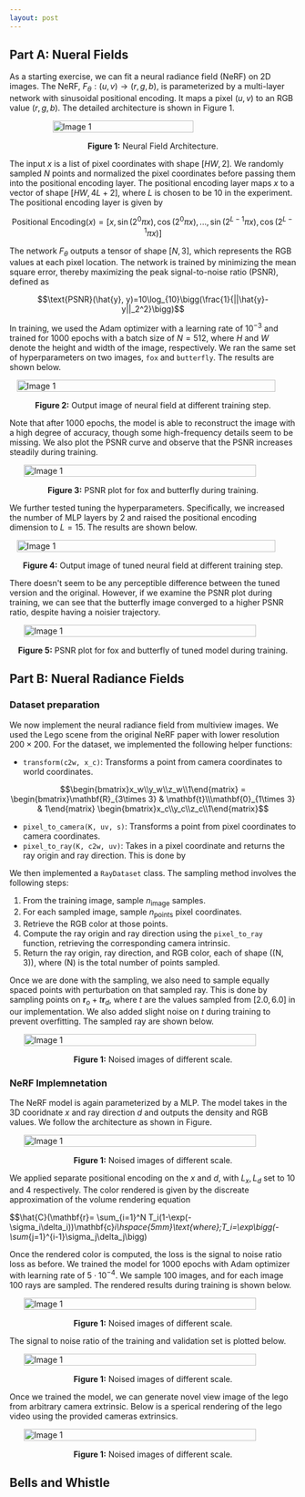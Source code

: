 ```yaml
---
layout: post
---
```


## Part A: Nueral Fields

As a starting exercise, we can fit a neural radiance field (NeRF) on 2D images. The NeRF, $F_{\theta}: (u, v) \rightarrow (r, g, b)$, is parameterized by a multi-layer network with sinusoidal positional encoding. It maps a pixel $(u, v)$ to an RGB value $(r, g, b)$. The detailed architecture is shown in Figure 1.

<div style="display: flex; justify-content: center;">   
   <img src="{{ site.baseurl }}/assets/final_project/2d_nerf.png" alt="Image 1" style="width: 70%; height: auto;"> 
</div> 
<p style="text-align: center; margin-top: 15px;"><strong>Figure 1:</strong> Neural Field Architecture.</p>

The input $x$ is a list of pixel coordinates with shape $[HW, 2]$. We randomly sampled $N$ points and normalized the pixel coordinates before passing them into the positional encoding layer. The positional encoding layer maps $x$ to a vector of shape $[HW, 4L+2]$, where $L$ is chosen to be $10$ in the experiment. The positional encoding layer is given by

$$\text{Positional Encoding}(x)=[x, \sin(2^0\pi x), \cos(2^0\pi x),..., \sin(2^{L-1}\pi x), \cos(2^{L-1}\pi x)]$$

The network $F_{\theta}$ outputs a tensor of shape $[N, 3]$, which represents the RGB values at each pixel location. The network is trained by minimizing the mean square error, thereby maximizing the peak signal-to-noise ratio (PSNR), defined as

$$\text{PSNR}(\hat{y}, y)=10\log_{10}\bigg(\frac{1}{||\hat{y}-y||_2^2}\bigg)$$

In training, we used the Adam optimizer with a learning rate of $10^{-3}$ and trained for $1000$ epochs with a batch size of $N = 512$, where $H$ and $W$ denote the height and width of the image, respectively. We ran the same set of hyperparameters on two images, `fox` and `butterfly`. The results are shown below.

<div style="display: flex; justify-content: center;">   
   <img src="{{ site.baseurl }}/assets/final_project/2d_nerf_res.png" alt="Image 1" style="width: 95%; height: auto;"> 
</div> 
<p style="text-align: center; margin-top: 15px;"><strong>Figure 2:</strong> Output image of neural field at different training step.</p>

Note that after $1000$ epochs, the model is able to reconstruct the image with a high degree of accuracy, though some high-frequency details seem to be missing. We also plot the PSNR curve and observe that the PSNR increases steadily during training.

<div style="display: flex; justify-content: center;">   
   <img src="{{ site.baseurl }}/assets/final_project/2d_nerf_plot.png" alt="Image 1" style="width: 90%; height: auto;"> 
</div> 
<p style="text-align: center; margin-top: 15px;"><strong>Figure 3:</strong> PSNR plot for fox and butterfly during training.</p>

We further tested tuning the hyperparameters. Specifically, we increased the number of MLP layers by 2 and raised the positional encoding dimension to $L = 15$. The results are shown below.

<div style="display: flex; justify-content: center;">   
   <img src="{{ site.baseurl }}/assets/final_project/2d_nerf_res_tuned.png" alt="Image 1" style="width: 95%; height: auto;"> 
</div> 
<p style="text-align: center; margin-top: 15px;"><strong>Figure 4:</strong> Output image of tuned neural field at different training step.</p>

There doesn't seem to be any perceptible difference between the tuned version and the original. However, if we examine the PSNR plot during training, we can see that the butterfly image converged to a higher PSNR ratio, despite having a noisier trajectory.

<div style="display: flex; justify-content: center;">   
   <img src="{{ site.baseurl }}/assets/final_project/2d_nerf_plot_tuned.png" alt="Image 1" style="width: 90%; height: auto;"> 
</div> 
<p style="text-align: center; margin-top: 15px;"><strong>Figure 5:</strong> PSNR plot for fox and butterfly of tuned model during training.</p>

## Part B: Nueral Radiance Fields

### Dataset preparation

We now implement the neural radiance field from multiview images. We used the Lego scene from the original NeRF paper with lower resolution $200 \times 200$. For the dataset, we implemented the following helper functions:

* `transform(c2w, x_c)`: Transforms a point from camera coordinates to world coordinates.

$$\begin{bmatrix}x_w\\y_w\\z_w\\1\end{matrix} = \begin{bmatrix}\mathbf{R}_{3\times 3} & \mathbf{t}\\\mathbf{0}_{1\times 3} & 1\end{matrix} \begin{bmatrix}x_c\\y_c\\z_c\\1\end{matrix}$$

* `pixel_to_camera(K, uv, s)`: Transforms a point from pixel coordinates to camera coordinates.
* `pixel_to_ray(K, c2w, uv)`: Takes in a pixel coordinate and returns the ray origin and ray direction. This is done by

We then implemented a `RayDataset` class. The sampling method involves the following steps:
1. From the training image, sample $n_{\text{image}}$ samples.
2. For each sampled image, sample $n_{\text{points}}$ pixel coordinates.
3. Retrieve the RGB color at those points.
4. Compute the ray origin and ray direction using the `pixel_to_ray` function, retrieving the corresponding camera intrinsic.
5. Return the ray origin, ray direction, and RGB color, each of shape \((N, 3)\), where \(N\) is the total number of points sampled.

Once we are done with the sampling, we also need to sample equally spaced points with perturbation on that sampled ray. This is done by sampling points on $\mathbf{r}_o+t\mathbf{r}_d$, where $t$ are the values sampled from $[2.0, 6.0]$ in our implementation. We also added slight noise on $t$ during training to prevent overfitting. The sampled ray are shown below.

<div style="display: flex; justify-content: center;">   
   <img src="{{ site.baseurl }}/assets/final_project/nerf_3d_data.png" alt="Image 1" style="width: 90%; height: auto;"> 
</div> 
<p style="text-align: center; margin-top: 15px;"><strong>Figure 1:</strong> Noised images of different scale.</p>

### NeRF Implemnetation

The NeRF model is again parameterized by a MLP. The model takes in the 3D cooridnate $x$ and ray direction $d$ and outputs the density and RGB values. We follow the architecture as shown in Figure. 

<div style="display: flex; justify-content: center;">   
   <img src="{{ site.baseurl }}/assets/final_project/mlp_nerf.png" alt="Image 1" style="width: 90%; height: auto;"> 
</div> 
<p style="text-align: center; margin-top: 15px;"><strong>Figure 1:</strong> Noised images of different scale.</p>

We applied separate positional encoding on the $x$ and $d$, with $L_x, L_d$ set to $10$ and $4$ respectively. The color rendered is given by the discreate approximation of the volume rendering equation

$$\hat{C}(\mathbf{r}= \sum_{i=1}^N T_i(1-\exp(-\sigma_i\delta_i))\mathbf{c}_i\hspace{5mm}\text{where}\;T_i=\exp\bigg(-\sum_{j=1}^{i-1}\sigma_j\delta_j\bigg)

Once the rendered color is computed, the loss is the signal to noise ratio loss as before. We trained the model for $1000$ epochs with Adam optimizer with learning rate of $5\cdot 10^{-4}$. We sample $100$ images, and for each image $100$ rays are sampled. The rendered results during training is shown below. 

<div style="display: flex; justify-content: center;">   
   <img src="{{ site.baseurl }}/assets/final_project/nerf_3d_res.png" alt="Image 1" style="width: 90%; height: auto;"> 
</div> 
<p style="text-align: center; margin-top: 15px;"><strong>Figure 1:</strong> Noised images of different scale.</p>

The signal to noise ratio of the training and validation set is plotted below.

<div style="display: flex; justify-content: center;">   
   <img src="{{ site.baseurl }}/assets/final_project/nerf_3d_plot.png" alt="Image 1" style="width: 90%; height: auto;"> 
</div> 
<p style="text-align: center; margin-top: 15px;"><strong>Figure 1:</strong> Noised images of different scale.</p>

Once we trained the model, we can generate novel view image of the lego from arbitrary camera extrinsic. Below is a sperical rendering of the lego video using the provided cameras extrinsics. 

<div style="display: flex; justify-content: center;">   
   <img src="{{ site.baseurl }}/assets/final_project/rendered.gif" alt="Image 1" style="width: 90%; height: auto;"> 
</div> 
<p style="text-align: center; margin-top: 15px;"><strong>Figure 1:</strong> Noised images of different scale.</p>

## Bells and Whistle







